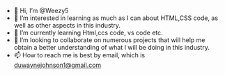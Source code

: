 - 👋 Hi, I’m @Weezy5
- 👀 I’m interested in learning as much as I can about HTML,CSS code, as well as other aspects in this industry. 
- 🌱 I’m currently learning Html,ccs code, vs code etc. 
- 💞️ I’m looking to collaborate on numerous projects that will help me obtain a better understanding of what I will be doing in this industry.
- 📫 How to reach me is best by email, which is duwaynejohnson1@gmail.com 

<!---
Weezy5/Weezy5 is a ✨ special ✨ repository because its `README.md` (this file) appears on your GitHub profile.
You can click the Preview link to take a look at your changes.
--->
